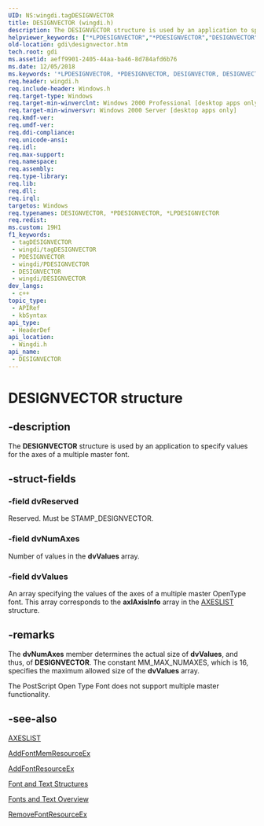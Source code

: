 ```yaml
---
UID: NS:wingdi.tagDESIGNVECTOR
title: DESIGNVECTOR (wingdi.h)
description: The DESIGNVECTOR structure is used by an application to specify values for the axes of a multiple master font.
helpviewer_keywords: ["*LPDESIGNVECTOR","*PDESIGNVECTOR","DESIGNVECTOR","DESIGNVECTOR structure [Windows GDI]","PDESIGNVECTOR","PDESIGNVECTOR structure pointer [Windows GDI]","_win32_DESIGNVECTOR_str","gdi.designvector","wingdi/DESIGNVECTOR","wingdi/PDESIGNVECTOR"]
old-location: gdi\designvector.htm
tech.root: gdi
ms.assetid: aeff9901-2405-44aa-ba46-8d784afd6b76
ms.date: 12/05/2018
ms.keywords: '*LPDESIGNVECTOR, *PDESIGNVECTOR, DESIGNVECTOR, DESIGNVECTOR structure [Windows GDI], PDESIGNVECTOR, PDESIGNVECTOR structure pointer [Windows GDI], _win32_DESIGNVECTOR_str, gdi.designvector, wingdi/DESIGNVECTOR, wingdi/PDESIGNVECTOR'
req.header: wingdi.h
req.include-header: Windows.h
req.target-type: Windows
req.target-min-winverclnt: Windows 2000 Professional [desktop apps only]
req.target-min-winversvr: Windows 2000 Server [desktop apps only]
req.kmdf-ver: 
req.umdf-ver: 
req.ddi-compliance: 
req.unicode-ansi: 
req.idl: 
req.max-support: 
req.namespace: 
req.assembly: 
req.type-library: 
req.lib: 
req.dll: 
req.irql: 
targetos: Windows
req.typenames: DESIGNVECTOR, *PDESIGNVECTOR, *LPDESIGNVECTOR
req.redist: 
ms.custom: 19H1
f1_keywords:
 - tagDESIGNVECTOR
 - wingdi/tagDESIGNVECTOR
 - PDESIGNVECTOR
 - wingdi/PDESIGNVECTOR
 - DESIGNVECTOR
 - wingdi/DESIGNVECTOR
dev_langs:
 - c++
topic_type:
 - APIRef
 - kbSyntax
api_type:
 - HeaderDef
api_location:
 - Wingdi.h
api_name:
 - DESIGNVECTOR
---
```


# DESIGNVECTOR structure


## -description

The <b>DESIGNVECTOR</b> structure is used by an application to specify values for the axes of a multiple master font.

## -struct-fields

### -field dvReserved

Reserved. Must be STAMP_DESIGNVECTOR.

### -field dvNumAxes

Number of values in the <b>dvValues</b> array.

### -field dvValues

An array specifying the values of the axes of a multiple master OpenType font. This array corresponds to the <b>axlAxisInfo</b> array in the <a href="https://docs.microsoft.com/windows/desktop/api/wingdi/ns-wingdi-axeslista">AXESLIST</a> structure.

## -remarks

The <b>dvNumAxes</b> member determines the actual size of <b>dvValues</b>, and thus, of <b>DESIGNVECTOR</b>. The constant MM_MAX_NUMAXES, which is 16, specifies the maximum allowed size of the <b>dvValues</b> array.

The PostScript Open Type Font does not support multiple master functionality.

## -see-also

<a href="https://docs.microsoft.com/windows/desktop/api/wingdi/ns-wingdi-axeslista">AXESLIST</a>



<a href="https://docs.microsoft.com/windows/desktop/api/wingdi/nf-wingdi-addfontmemresourceex">AddFontMemResourceEx</a>



<a href="https://docs.microsoft.com/windows/desktop/api/wingdi/nf-wingdi-addfontresourceexa">AddFontResourceEx</a>



<a href="https://docs.microsoft.com/windows/desktop/gdi/font-and-text-structures">Font and Text Structures</a>



<a href="https://docs.microsoft.com/windows/desktop/gdi/fonts-and-text">Fonts and Text Overview</a>



<a href="https://docs.microsoft.com/windows/desktop/api/wingdi/nf-wingdi-removefontresourceexa">RemoveFontResourceEx</a>

